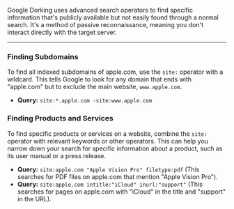Google Dorking uses advanced search operators to find specific information that's publicly available but not easily found through a normal search. It's a method of passive reconnaissance, meaning you don't interact directly with the target server.

---

### **Finding Subdomains**

To find all indexed subdomains of apple.com, use the `site:` operator with a wildcard. This tells Google to look for any domain that ends with "apple.com" but to exclude the main website, `www.apple.com`.

* **Query:** `site:*.apple.com -site:www.apple.com`

### **Finding Products and Services**

To find specific products or services on a website, combine the `site:` operator with relevant keywords or other operators. This can help you narrow down your search for specific information about a product, such as its user manual or a press release.

* **Query:** `site:apple.com "Apple Vision Pro" filetype:pdf` (This searches for PDF files on apple.com that mention "Apple Vision Pro").
* **Query:** `site:apple.com intitle:"iCloud" inurl:"support"` (This searches for pages on apple.com with "iCloud" in the title and "support" in the URL).